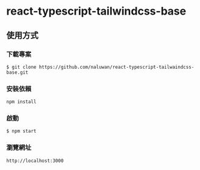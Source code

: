 # react-typescript-tailwindcss-base

## 使用方式

### 下載專案

```
$ git clone https://github.com/naluwan/react-typescript-tailwaindcss-base.git
```

### 安裝依賴

```
npm install
```

### 啟動

```
$ npm start
```

### 瀏覽網址

```
http://localhost:3000
```
